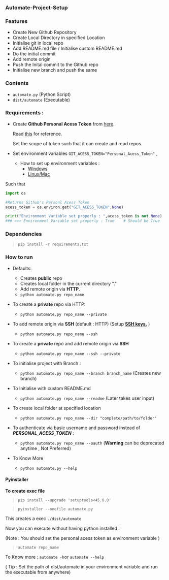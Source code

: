 ### Automate-Project-Setup


### Features

- Create New Github Repository
- Create Local Directory in specified Location
- Initialise git in local repo
- Add README.md file / Initialise custom README.md
- Do the initial commit
- Add remote origin 
- Push the Inital commit to the Github repo
- Initialise new branch and push the same

### Contents 
- `automate.py` (Python Script)
- `dist/automate` (Executable)

### Requirements :

- Create **Github Personal Acess Token** from [here](https://github.com/settings/tokens).

    Read [this](https://help.github.com/en/github/authenticating-to-github/creating-a-personal-access-token-for-the-command-line) for reference.

    Set the scope of token such that it can create and read repos.
- Set environment variables `GIT_ACESS_TOKEN="Personal_Acess_Token"` , 

    - How to set up environment variables :
        - [Windows](https://www.youtube.com/watch?v=IolxqkL7cD8) 
        -   [Linux/Mac](https://www.youtube.com/watch?v=5iWhQWVXosU)


Such that 
```python
import os

#Returns Github's Personl Acess Token
acess_token = os.environ.get("GIT_ACESS_TOKEN",None) 

print("Environment Variable set properly : ",acess_token is not None)
### >>> Environment Variable set properly : True    # Should be True
```

### Dependencies
> `pip install -r requirements.txt`

### How to run
- Defaults:
    - Creates **public** repo
    - Creates local folder in the current directory "."
    - Add remote origin via **HTTP**.
    - `python automate.py repo_name`
    
- To create a **private** repo via HTTP:
    - `python automate.py repo_name --private`
- To add remote origin via **SSH** (default : HTTP) (Setup [**SSH keys.**](https://help.github.com/en/enterprise/2.15/user/articles/adding-a-new-ssh-key-to-your-github-account) )
    - `python automate.py repo_name --ssh`
- To create a **private** repo and add remote origin via **SSH** 
    - `python automate.py repo_name --ssh --private`
- To initialise project with Branch :
    - `python automate.py repo_name --branch branch_name` (Creates new branch)
- To Initialise with custom README.md
    - `python automate.py repo_name --readme` (Later takes user input)
- To create local folder at specified location
    - `python automate.py repo_name --dir "complete/path/to/folder"`
- To authenticate via basic username and password instead of __*PERSONAL_ACESS_TOKEN*__ :
    - `python automate.py repo_name --oauth` (**Warning** can be deprecated anytime , Not Preferred)
- To Know More
    - `python automate.py --help`
    
    
#### Pyinstaller

**To create exec file** 

> `pip install --upgrade 'setuptools<45.0.0'`

> `pyinstaller --onefile automate.py`

This creates a exec `./dist/automate`

Now you can execute without having python installed :

(Note : You should set the personal acess token as environment variable )

> `automate repo_name`

To Know more : `automate -h`or `automate --help`

( Tip : Set the path of dist/automate in your environment variable and run the executable from anywhere)



